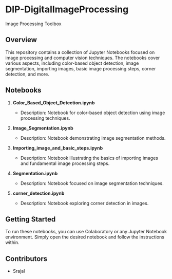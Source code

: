 # DIP-DigitalImageProcessing


 Image Processing Toolbox

## Overview
This repository contains a collection of Jupyter Notebooks focused on image processing and computer vision techniques. The notebooks cover various aspects, including color-based object detection, image segmentation, importing images, basic image processing steps, corner detection, and more.

## Notebooks
1. **Color_Based_Object_Detection.ipynb**
   - Description: Notebook for color-based object detection using image processing techniques.

2. **Image_Segmentation.ipynb**
   - Description: Notebook demonstrating image segmentation methods.

3. **Importing_image_and_basic_steps.ipynb**
   - Description: Notebook illustrating the basics of importing images and fundamental image processing steps.

4. **Segmentation.ipynb**
   - Description: Notebook focused on image segmentation techniques.

5. **corner_detection.ipynb**
   - Description: Notebook exploring corner detection in images.

## Getting Started
To run these notebooks, you can use Colaboratory or any Jupyter Notebook environment. Simply open the desired notebook and follow the instructions within.

## Contributors
-  Srajal


